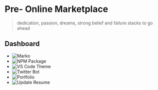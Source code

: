 # Pre- Online Marketplace
> dedication, passion, dreams, strong belief and failure stacks to go ahead


## Dashboard

-    ![Marko]()
-    ![NPM Package]()
-    ![VS Code Theme]()
-    ![Twitter Bot]()
-    ![Portfolio]()
-    ![Update Resume]()
